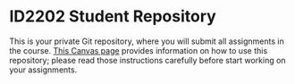 # ID2202 Student Repository

This is your private Git repository, where you will submit all assignments in
the course. [This Canvas
page](https://canvas.kth.se/courses/28707/pages/assignment-tasks) provides
information on how to use this repository; please read those instructions
carefully before start working on your assignments.
